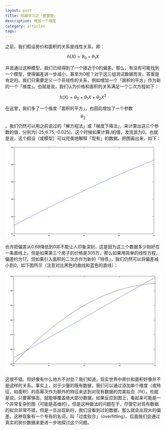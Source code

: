 ```yaml
---
layout: post
title: 机器学习之「壹壹壹」
description: 增加一个维度
category: articles
tags: 
---
```

之前，我们假设房价和面积的关系是线性关系，即：

$$ h(X) = \theta_0 + \theta_1 X $$

并且通过这种模型，我们已经得到了一个接近于0的偏差。那么，有没有可能找到一个模型，使得偏差进一步减小，甚至为0呢？对于这三组测试数据而言，答案是肯定的。我们只需要定义一个非线性的关系，例如增加一个「面积的平方」作为新的一个「维度」。也就是说，我们认为价格和面积的关系满足一个二次方程如下：

$$ h(X) = \theta_0 + \theta_1 X + \theta_2 X^2 $$

在这里，我们多了一个维度「面积的平方」，也因此增加了一个参数$$\theta_2$$。我们仍然可以用之前说过的「解方程法」或「梯度下降法」，来计算出这三个参数的值，分别为[-25;6.75;-0.025]。这个时候如果计算J的值，发现其为0。也就是说，这个假设（或模型）可以完美地解释「现有」的数据。把图画出来，如下：

![](/images/ml_sizeSquare.png)

也许把偏差从0.69降低到0并不能让人印象深刻，这是因为这三个数据多少刚好在一条直线上。但是如果第三个房子的价格是305万，那么如果用简单的线性方程，偏差约为17，但如果引入面积的二次方作为新的「特性」，我们仍然可以将偏差减小到0。如下图所示（注意对比黑色的曲线和蓝色的直线）：

![](/images/ml_sizeSquare2.png)

这很不错。但好像有什么地方不对劲？我们知道，现实世界中房价和面积好像并不是这样的关系。事实上，对于少量的既有数据，我们可以通过添加单个维度（或特征，如面积）的高幂次作为额外的特征来达到对现有数据的完美拟合（fit）。也就是说，只要幂够高，就能够覆盖绝大部分数据。如果反应到图上，看起来可能是一个非常复杂的图（可能是高维的）。但是这种做法的问题在于，尽管它对现有数据的拟合非常不错，但是一旦出现新的，我们没看到过的数据，那么就会出现大的偏差。这种现象有一个专有的名词，叫「过度拟合」（overfitting）。后面我们会通过真实的房价数据来更进一步地探讨这个问题。